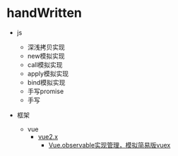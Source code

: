 # handWritten

* js
  * 深浅拷贝实现
  * new模拟实现
  * call模拟实现
  * apply模拟实现
  * bind模拟实现
  * 手写promise
  * 手写
  
* 框架
  * vue
    * [vue2.x](vue/2.x)
      * [Vue.observable实现管理，模拟简易版vuex](vue/2.x/observable)
